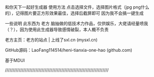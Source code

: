 和你天下一起好生成器
使用方法
点击选择文件，选择图片格式（jpg png什么的），记得图片要正方形效果最佳，选择后截屏即可 因为我不会搞一键生成 

一些说明
此东西为 老方 脑抽做的低技术力作品，仅供娱乐，大佬请经量喷我（？），因为使用此生成器导致感情破裂，本人概不负责

老方主页：老方的站点 | 上线了sxl.cn (mysxl.cn)

GitHub源码：LaoFang114514/heni-tianxia-one-hao (github.com)

基于MDUI

////////////////////////////////////////////////////////////////////
